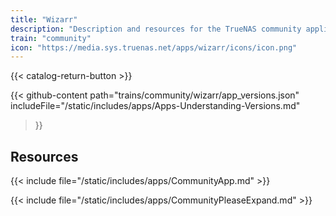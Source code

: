 ```yaml
---
title: "Wizarr"
description: "Description and resources for the TrueNAS community application called Wizarr."
train: "community"
icon: "https://media.sys.truenas.net/apps/wizarr/icons/icon.png"
---
```


{{< catalog-return-button >}}

{{< github-content 
    path="trains/community/wizarr/app_versions.json"
    includeFile="/static/includes/apps/Apps-Understanding-Versions.md"
>}}

## Resources

{{< include file="/static/includes/apps/CommunityApp.md" >}}

{{< include file="/static/includes/apps/CommunityPleaseExpand.md" >}}
